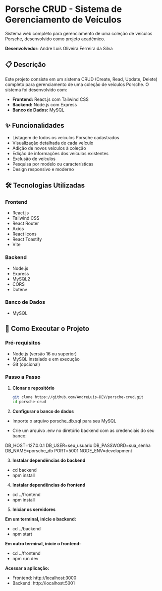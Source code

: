 # Porsche CRUD - Sistema de Gerenciamento de Veículos

Sistema web completo para gerenciamento de uma coleção de veículos Porsche, desenvolvido como projeto acadêmico.

**Desenvolvedor:** Andre Luís Oliveira Ferreira da Silva

## 📋 Descrição

Este projeto consiste em um sistema CRUD (Create, Read, Update, Delete) completo para gerenciamento de uma coleção de veículos Porsche. O sistema foi desenvolvido com:

- **Frontend:** React.js com Tailwind CSS
- **Backend:** Node.js com Express
- **Banco de Dados:** MySQL

## ✨ Funcionalidades

- Listagem de todos os veículos Porsche cadastrados
- Visualização detalhada de cada veículo
- Adição de novos veículos à coleção
- Edição de informações dos veículos existentes
- Exclusão de veículos
- Pesquisa por modelo ou características
- Design responsivo e moderno

## 🛠 Tecnologias Utilizadas

### Frontend
- React.js
- Tailwind CSS
- React Router
- Axios
- React Icons
- React Toastify
- Vite

### Backend
- Node.js
- Express
- MySQL2
- CORS
- Dotenv

### Banco de Dados
- MySQL

## 🚀 Como Executar o Projeto

### Pré-requisitos

- Node.js (versão 16 ou superior)
- MySQL instalado e em execução
- Git (opcional)

### Passo a Passo

1. **Clonar o repositório**
   ```bash
   git clone https://github.com/AndreLuis-DEV/porsche-crud.git
   cd porsche-crud

2. **Configurar o banco de dados**

- Importe o arquivo porsche_db.sql para seu MySQL

- Crie um arquivo .env no diretório backend com as credenciais do seu banco:

DB_HOST=127.0.0.1
DB_USER=seu_usuario
DB_PASSWORD=sua_senha
DB_NAME=porsche_db
PORT=5001
NODE_ENV=development

3. **Instalar dependências do backend**

- cd backend
- npm install

4. **Instalar dependências do frontend**

- cd ../frontend
- npm install

5. **Iniciar os servidores**

**Em um terminal, inicie o backend:**
- cd ../backend
- npm start

**Em outro terminal, inicie o frontend:**

- cd ../frontend
- npm run dev

**Acessar a aplicação:**

- Frontend: http://localhost:3000
- Backend: http://localhost:5001
